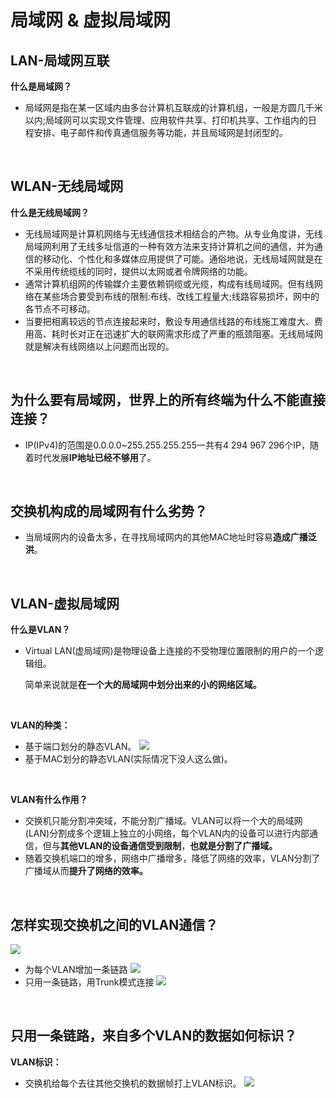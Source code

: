# 

# 局域网 & 虚拟局域网

## LAN-局域网互联

**什么是局域网？**

- 局域网是指在某一区域内由多台计算机互联成的计算机组，一般是方圆几千米以内;局域网可以实现文件管理、应用软件共享、打印机共享、工作组内的日程安排、电子邮件和传真通信服务等功能，并且局域网是封闭型的。

​	

## WLAN-无线局域网

**什么是无线局域网？**

- 无线局域网是计算机网络与无线通信技术相结合的产物。从专业角度讲，无线局域网利用了无线多址信道的一种有效方法来支持计算机之间的通信，并为通信的移动化、个性化和多媒体应用提供了可能。通俗地说，无线局域网就是在不采用传统缆线的同时，提供以太网或者令牌网络的功能。
- 通常计算机组网的传输媒介主要依赖铜缆或光缆，构成有线局域网。但有线网络在某些场合要受到布线的限制:布线、改线工程量大;线路容易损坏，网中的各节点不可移动。
-  当要把相离较远的节点连接起来时，敷设专用通信线路的布线施工难度大、费用高、耗时长对正在迅速扩大的联网需求形成了严重的瓶颈阻塞。无线局域网就是解决有线网络以上问题而出现的。

​	

## 为什么要有局域网，世界上的所有终端为什么不能直接连接？

- IP(IPv4)的范围是0.0.0.0~255.255.255.255一共有4 294 967 296个IP，随着时代发展**IP地址已经不够用**了。

​	

## 交换机构成的局域网有什么劣势？

- 当局域网内的设备太多，在寻找局域网内的其他MAC地址时容易**造成广播泛洪**。

​	

## VLAN-虚拟局域网

**什么是VLAN？**

- Virtual LAN(虚局域网)是物理设备上连接的不受物理位置限制的用户的一个逻辑组。

  简单来说就是**在一个大的局域网中划分出来的小的网络区域。**

​	

**VLAN的种类：**

- 基于端口划分的静态VLAN。
  ![](https://pic.imgdb.cn/item/64b152c21ddac507cc5e72ce.jpg)
- 基于MAC划分的静态VLAN(实际情况下没人这么做)。

​	

**VLAN有什么作用？**

- 交换机只能分割冲突域，不能分割广播域。VLAN可以将一个大的局域网(LAN)分割成多个逻辑上独立的小网络，每个VLAN内的设备可以进行内部通信，但与**其他VLAN的设备通信受到限制**，**也就是分割了广播域。**
- 随着交换机端口的增多，网络中广播增多，降低了网络的效率，VLAN分割了广播域从而**提升了网络的效率。**

​		

## 怎样实现交换机之间的VLAN通信？

![](https://pic.imgdb.cn/item/64b10d251ddac507cc3b0826.jpg)

- 为每个VLAN增加一条链路
  ![](https://pic.imgdb.cn/item/64b10d6d1ddac507cc3c0096.jpg)
- 只用一条链路，用Trunk模式连接
  ![](http://pic.imgdb.cn/item/64b10db71ddac507cc3cdf48.jpg)

​	

## 只用一条链路，来自多个VLAN的数据如何标识？

**VLAN标识：**

- 交换机给每个去往其他交换机的数据帧打上VLAN标识。
  ![](https://pic.imgdb.cn/item/64b1135b1ddac507cc54acdf.jpg)

​	


